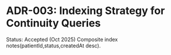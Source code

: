 # ADR-003: Indexing Strategy for Continuity Queries
Status: Accepted (Oct 2025)
Composite index notes(patientId,status,createdAt desc).
